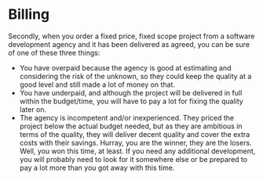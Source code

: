 # Billing

Secondly, when you order a fixed price, fixed scope project from a software development agency and it has been delivered as agreed, you can be sure of one of these three things:

- You have overpaid because the agency is good at estimating and considering the risk of the unknown, so they could keep the quality at a good level and still made a lot of money on that.
- You have underpaid, and although the project will be delivered in full within the budget/time, you will have to pay a lot for fixing the quality later on.
- The agency is incompetent and/or inexperienced. They priced the project below the actual budget needed, but as they are ambitious in terms of the quality, they will deliver decent quality and cover the extra costs with their savings. Hurray, you are the winner, they are the losers. Well, you won this time, at least. If you need any additional development, you will probably need to look for it somewhere else or be prepared to pay a lot more than you got away with this time.
